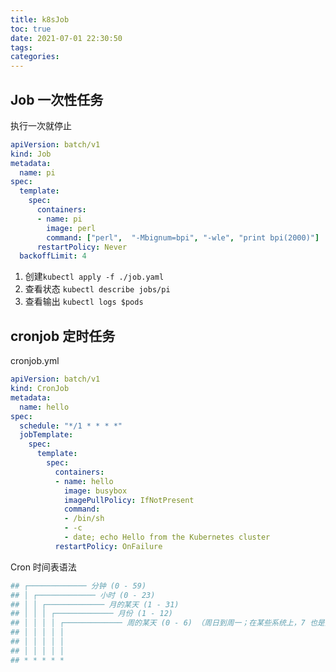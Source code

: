 ```yaml
---
title: k8sJob
toc: true
date: 2021-07-01 22:30:50
tags:
categories:
---
```

## Job 一次性任务
执行一次就停止
```yml
apiVersion: batch/v1
kind: Job
metadata:
  name: pi
spec:
  template:
    spec:
      containers:
      - name: pi
        image: perl
        command: ["perl",  "-Mbignum=bpi", "-wle", "print bpi(2000)"]
      restartPolicy: Never
  backoffLimit: 4
```

1. 创建`kubectl apply -f ./job.yaml`
2. 查看状态 `kubectl describe jobs/pi`
3. 查看输出 `kubectl logs $pods`



## cronjob 定时任务
cronjob.yml
```yml
apiVersion: batch/v1
kind: CronJob
metadata:
  name: hello
spec:
  schedule: "*/1 * * * *"
  jobTemplate:
    spec:
      template:
        spec:
          containers:
          - name: hello
            image: busybox
            imagePullPolicy: IfNotPresent
            command:
            - /bin/sh
            - -c
            - date; echo Hello from the Kubernetes cluster
          restartPolicy: OnFailure
```

Cron 时间表语法
```s
## ┌───────────── 分钟 (0 - 59)
## │ ┌───────────── 小时 (0 - 23)
## │ │ ┌───────────── 月的某天 (1 - 31)
## │ │ │ ┌───────────── 月份 (1 - 12)
## │ │ │ │ ┌───────────── 周的某天 (0 - 6) （周日到周一；在某些系统上，7 也是星期日）
## │ │ │ │ │                                   
## │ │ │ │ │
## │ │ │ │ │
## * * * * *
```